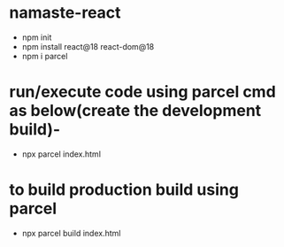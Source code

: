 # namaste-react
- npm init
- npm install react@18 react-dom@18
- npm i parcel

# run/execute code using parcel cmd as below(create the development build)-
- npx parcel index.html

# to build production build using parcel
- npx parcel build index.html